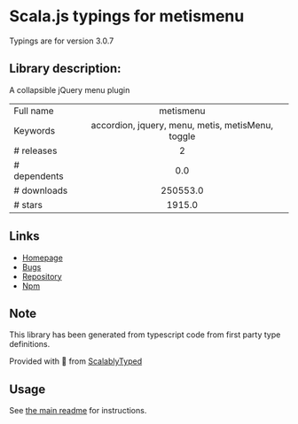 
# Scala.js typings for metismenu

Typings are for version 3.0.7

## Library description:
A collapsible jQuery menu plugin

|                    |                 |
| ------------------ | :-------------: |
| Full name          | metismenu |
| Keywords           | accordion, jquery, menu, metis, metisMenu, toggle |
| # releases         | 2 |
| # dependents       | 0.0 |
| # downloads        | 250553.0 |
| # stars            | 1915.0 |

## Links
- [Homepage](https://github.com/onokumus/metismenu#readme)
- [Bugs](https://github.com/onokumus/metismenu/issues)
- [Repository](https://github.com/onokumus/metismenu)
- [Npm](https://www.npmjs.com/package/metismenu)
    


## Note
This library has been generated from typescript code from first party type definitions.

Provided with :purple_heart: from [ScalablyTyped](https://github.com/oyvindberg/ScalablyTyped)

## Usage
See [the main readme](../../readme.md) for instructions.



